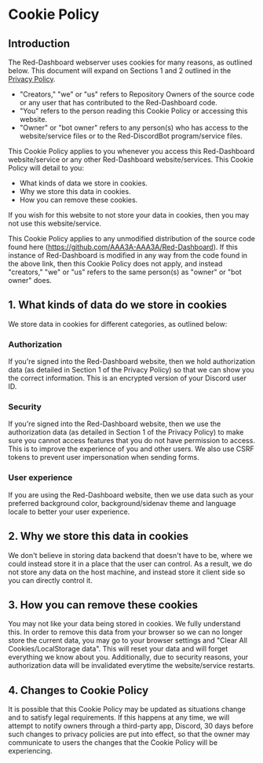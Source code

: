 # Cookie Policy

## Introduction
The Red-Dashboard webserver uses cookies for many reasons, as outlined below. This document will expand on Sections 1 and 2 outlined in the [Privacy Policy](https://github.com/AAA3A-AAA3A/Red-Dashboard/blob/main/documents/Privacy%20Policy.md).
- "Creators," "we" or "us" refers to Repository Owners of the source code or any user that has contributed to the Red-Dashboard code.
- "You" refers to the person reading this Cookie Policy or accessing this website.
- "Owner" or "bot owner" refers to any person(s) who has access to the website/service files or to the Red-DiscordBot program/service files.

This Cookie Policy applies to you whenever you access this Red-Dashboard website/service or any other Red-Dashboard website/services. This Cookie Policy will detail to you:
- What kinds of data we store in cookies.
- Why we store this data in cookies.
- How you can remove these cookies.

If you wish for this website to not store your data in cookies, then you may not use this website/service.

This Cookie Policy applies to any unmodified distribution of the source code found here (https://github.com/AAA3A-AAA3A/Red-Dashboard). If this instance of Red-Dashboard is modified in any way from the code found in the above link, then this Cookie Policy does not apply, and instead "creators," "we" or "us" refers to the same person(s) as "owner" or "bot owner" does.

## 1. What kinds of data do we store in cookies

We store data in cookies for different categories, as outlined below:

### Authorization
If you're signed into the Red-Dashboard website, then we hold authorization data (as detailed in Section 1 of the Privacy Policy) so that we can show you the correct information. This is an encrypted version of your Discord user ID.

### Security
If you're signed into the Red-Dashboard website, then we use the authorization data (as detailed in Section 1 of the Privacy Policy) to make sure you cannot access features that you do not have permission to access. This is to improve the experience of you and other users.
We also use CSRF tokens to prevent user impersonation when sending forms.

### User experience
If you are using the Red-Dashboard website, then we use data such as your preferred background color, background/sidenav theme and language locale to better your user experience.

## 2. Why we store this data in cookies

We don't believe in storing data backend that doesn't have to be, where we could instead store it in a place that the user can control. As a result, we do not store any data on the host machine, and instead store it client side so you can directly control it.

## 3. How you can remove these cookies

You may not like your data being stored in cookies. We fully understand this. In order to remove this data from your browser so we can no longer store the current data, you may go to your browser settings and "Clear All Cookies/LocalStorage data". This will reset your data and will forget everything we know about you. Additionally, due to security reasons, your authorization data will be invalidated everytime the website/service restarts.

## 4. Changes to Cookie Policy
It is possible that this Cookie Policy may be updated as situations change and to satisfy legal requirements. If this happens at any time, we will attempt to notify owners through a third-party app, Discord, 30 days before such changes to privacy policies are put into effect, so that the owner may communicate to users the changes that the Cookie Policy will be experiencing.